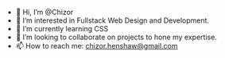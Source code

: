 - 👋 Hi, I’m @Chizor
- 👀 I’m interested in Fullstack Web Design and Development. 
- 🌱 I’m currently learning CSS
- 💞️ I’m looking to collaborate on projects to hone my expertise. 
- 📫 How to reach me: chizor.henshaw@gmail.com 

<!---
Chizor/Chizor is a ✨ special ✨ repository because its `README.md` (this file) appears on your GitHub profile.
You can click the Preview link to take a look at your changes.
--->
